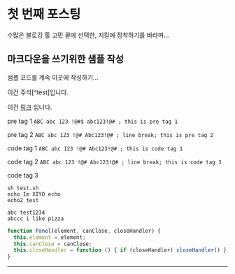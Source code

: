 # 첫 번째 포스팅

수많은 블로깅 툴 고민 끝에 선택한, 지킬에 정착하기를 바라며...

## 마크다운을 쓰기위한 샘플 작성
샘플 코드를 계속 이곳에 작성하기...  

이건 주석[^test]입니다.  

이건 [링크] 입니다.

pre tag 1 `ABC abc 123 !@#$ abc123!@# ; this is pre tag 1`

pre tag 2 `ABC abc 123 !@# Abc123!@# ; line break;
this is pre tag 2`

code tag 1 ```ABC abc 123 !@# Abc123!@# ; this is code tag 1```

code tag 2 ```ABC abc 123 !@# Abc123!@# ; line break;
this is code tag 3```

code tag 3 
~~~ console
sh test.sh
echo Im XIYO echo
echo2 test

abc test1234
abccc i like pizza

~~~
~~~ javascript
function Panel(element, canClose, closeHandler) {
  this.element = element;
  this.canClose = canClose;
  this.closeHandler = function () { if (closeHandler) closeHandler() };
}
~~~

---
[링크]: https://xiyo.dev